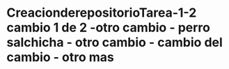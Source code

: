 # CreacionderepositorioTarea-1-2 cambio 1 de 2 -otro cambio - perro salchicha - otro cambio - cambio del cambio - otro mas

